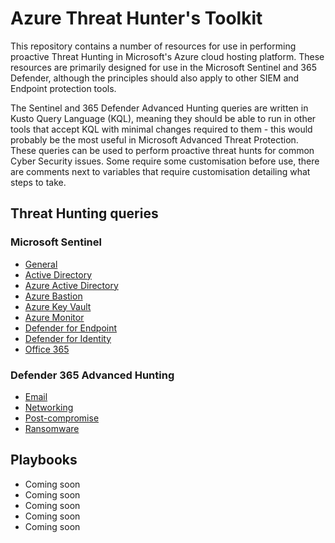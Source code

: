 # Azure Threat Hunter's Toolkit

This repository contains a number of resources for use in performing proactive Threat Hunting in Microsoft's Azure cloud hosting platform. These resources are primarily designed for use in the Microsoft Sentinel and 365 Defender, although the principles should also apply to other SIEM and Endpoint protection tools. 

The Sentinel and 365 Defender Advanced Hunting queries are written in Kusto Query Language (KQL), meaning they should be able to run in other tools that accept KQL with minimal changes required to them - this would probably be the most useful in Microsoft Advanced Threat Protection. These queries can be used to perform proactive threat hunts for common Cyber Security issues. Some require some customisation before use, there are comments next to variables that require customisation detailing what steps to take. 

## Threat Hunting queries

### Microsoft Sentinel
* [General](https://github.com/apacketofsweets/Azure-Threat-Hunting-Playbook/tree/main/Queries/Sentinel/General)
* [Active Directory](https://github.com/apacketofsweets/Azure-Threat-Hunting-Playbook/tree/main/Queries/Sentinel/Azure-Active-Directory)
* [Azure Active Directory](https://github.com/apacketofsweets/Azure-Threat-Hunting-Playbook/tree/main/Queries/Sentinel/Azure-Active-Directory)
* [Azure Bastion](https://github.com/apacketofsweets/Azure-Threat-Hunting-Playbook/tree/main/Queries/Sentinel/Azure-Bastion)
* [Azure Key Vault](https://github.com/apacketofsweets/Azure-Threat-Hunting-Playbook/tree/main/Queries/Sentinel/Azure-Key-Vault)
* [Azure Monitor](https://github.com/apacketofsweets/Azure-Threat-Hunting-Playbook/tree/main/Queries/Sentinel/Azure-Monitor)
* [Defender for Endpoint](https://github.com/apacketofsweets/Azure-Threat-Hunting-Playbook/tree/main/Queries/Sentinel/Defender-for-Endpoint)
* [Defender for Identity](https://github.com/apacketofsweets/Azure-Threat-Hunting-Playbook/tree/main/Queries/Sentinel/Defender-for-Identity)
* [Office 365](https://github.com/apacketofsweets/Azure-Threat-Hunting-Playbook/tree/main/Queries/Sentinel/Office-0365)

### Defender 365 Advanced Hunting
* [Email](https://github.com/apacketofsweets/Azure-Threat-Hunting-Playbook/tree/main/Queries/Defender-365/Email)
* [Networking](https://github.com/apacketofsweets/Azure-Threat-Hunting-Playbook/tree/main/Queries/Defender-365/Networking)
* [Post-compromise](https://github.com/apacketofsweets/Azure-Threat-Hunting-Playbook/tree/main/Queries/Defender-365/Post-compromise)
* [Ransomware](https://github.com/apacketofsweets/Azure-Threat-Hunting-Playbook/tree/main/Queries/Defender-365/Ransomware)

## Playbooks

* Coming soon
* Coming soon
* Coming soon
* Coming soon
* Coming soon